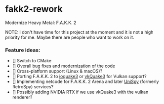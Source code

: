 # fakk2-rework

Modernize Heavy Metal: F.A.K.K. 2

NOTE: I don't have time for this project at the moment and it is not a high priority for me. Maybe there are people who want to work on it.

### Feature ideas:

- [] Switch to CMake
- [] Overall bug fixes and modernization of the code
- [] Cross-platform support (Linux & macOS)?
- [] Porting F.A.K.K. 2 to [ioquake3](https://github.com/ioquake/ioq3) or [vkQuake3](https://github.com/suijingfeng/vkQuake3) for Vulkan support?
- [] Implementing netcode for F.A.K.K. 2 Arena and later [UniSpy](https://github.com/GameProgressive/UniSpyServer) (formerly RetroSpy) services?
- [] Possibly adding NVIDIA RTX if we use vkQuake3 with the vulkan renderer?
